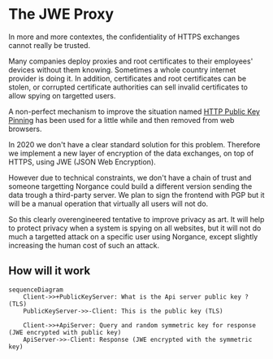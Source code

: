 # The JWE Proxy

In more and more contextes, the confidentiality of HTTPS exchanges cannot really be trusted.

Many companies deploy proxies and root certificates to their employees' devices without them knowing. Sometimes a whole country internet provider is doing it. In addition, certificates and root certificates can be stolen, or corrupted certificate authorities can sell invalid certificates to allow spying on targetted users.  

A non-perfect mechanism to improve the situation named [HTTP Public Key Pinning](https://en.wikipedia.org/wiki/HTTP_Public_Key_Pinning) has been used for a little while and then removed from web browsers.

In 2020 we don't have a clear standard solution for this problem. Therefore we implement a new layer of encryption of the data exchanges, on top of HTTPS, using JWE (JSON Web Encryption).

However due to technical constraints, we don't have a chain of trust and someone targetting Norgance could build a different version sending the data trough a third-party server. We plan to sign the frontend with PGP but it will be a manual operation that virtually all users will not do.

So this clearly overengineered tentative to improve privacy as art. It will help to protect privacy when a system is spying on all websites, but it will not do much a targetted attack on a specific user using Norgance, except slightly increasing the human cost of such an attack.


## How will it work

```mermaid
sequenceDiagram
    Client->>+PublicKeyServer: What is the Api server public key ? (TLS)
    PublicKeyServer->>-Client: This is the public key (TLS)

    Client->>+ApiServer: Query and random symmetric key for response (JWE encrypted with public key)
    ApiServer->>-Client: Response (JWE encrypted with the symmetric key)
```